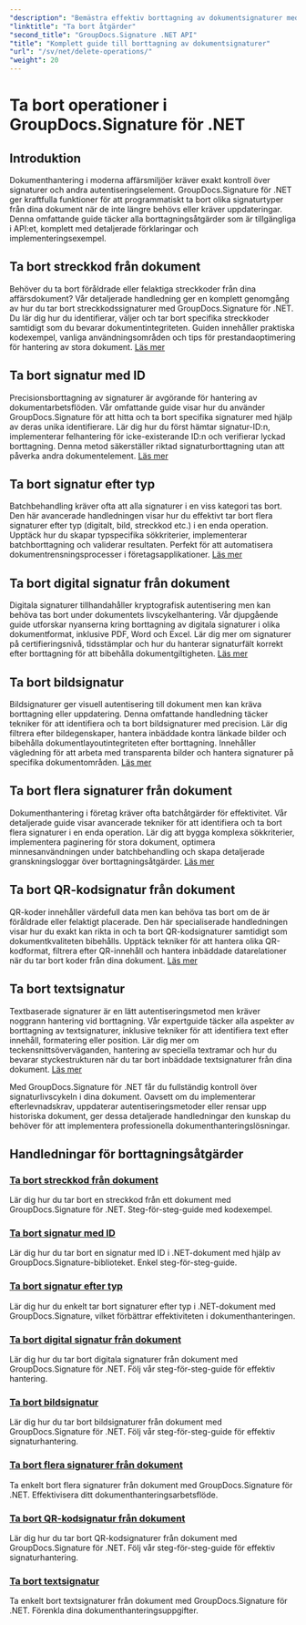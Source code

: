 ```yaml
---
"description": "Bemästra effektiv borttagning av dokumentsignaturer med GroupDocs.Signature för .NET. Lär dig att ta bort streckkoder, QR-koder, digitala signaturer, textsignaturer och bildsignaturer med omfattande steg-för-steg-handledningar."
"linktitle": "Ta bort åtgärder"
"second_title": "GroupDocs.Signature .NET API"
"title": "Komplett guide till borttagning av dokumentsignaturer"
"url": "/sv/net/delete-operations/"
"weight": 20
---
```


# Ta bort operationer i GroupDocs.Signature för .NET

## Introduktion

Dokumenthantering i moderna affärsmiljöer kräver exakt kontroll över signaturer och andra autentiseringselement. GroupDocs.Signature för .NET ger kraftfulla funktioner för att programmatiskt ta bort olika signaturtyper från dina dokument när de inte längre behövs eller kräver uppdateringar. Denna omfattande guide täcker alla borttagningsåtgärder som är tillgängliga i API:et, komplett med detaljerade förklaringar och implementeringsexempel.

## Ta bort streckkod från dokument
Behöver du ta bort föråldrade eller felaktiga streckkoder från dina affärsdokument? Vår detaljerade handledning ger en komplett genomgång av hur du tar bort streckkodssignaturer med GroupDocs.Signature för .NET. Du lär dig hur du identifierar, väljer och tar bort specifika streckkoder samtidigt som du bevarar dokumentintegriteten. Guiden innehåller praktiska kodexempel, vanliga användningsområden och tips för prestandaoptimering för hantering av stora dokument. [Läs mer](./delete-barcode/)

## Ta bort signatur med ID
Precisionsborttagning av signaturer är avgörande för hantering av dokumentarbetsflöden. Vår omfattande guide visar hur du använder GroupDocs.Signature för att hitta och ta bort specifika signaturer med hjälp av deras unika identifierare. Lär dig hur du först hämtar signatur-ID:n, implementerar felhantering för icke-existerande ID:n och verifierar lyckad borttagning. Denna metod säkerställer riktad signaturborttagning utan att påverka andra dokumentelement. [Läs mer](./delete-signature-by-id/)

## Ta bort signatur efter typ
Batchbehandling kräver ofta att alla signaturer i en viss kategori tas bort. Den här avancerade handledningen visar hur du effektivt tar bort flera signaturer efter typ (digitalt, bild, streckkod etc.) i en enda operation. Upptäck hur du skapar typspecifika sökkriterier, implementerar batchborttagning och validerar resultaten. Perfekt för att automatisera dokumentrensningsprocesser i företagsapplikationer. [Läs mer](./delete-signature-by-type/)

## Ta bort digital signatur från dokument
Digitala signaturer tillhandahåller kryptografisk autentisering men kan behöva tas bort under dokumentets livscykelhantering. Vår djupgående guide utforskar nyanserna kring borttagning av digitala signaturer i olika dokumentformat, inklusive PDF, Word och Excel. Lär dig mer om signaturer på certifieringsnivå, tidsstämplar och hur du hanterar signaturfält korrekt efter borttagning för att bibehålla dokumentgiltigheten. [Läs mer](./delete-digital-signature/)

## Ta bort bildsignatur
Bildsignaturer ger visuell autentisering till dokument men kan kräva borttagning eller uppdatering. Denna omfattande handledning täcker tekniker för att identifiera och ta bort bildsignaturer med precision. Lär dig filtrera efter bildegenskaper, hantera inbäddade kontra länkade bilder och bibehålla dokumentlayoutintegriteten efter borttagning. Innehåller vägledning för att arbeta med transparenta bilder och hantera signaturer på specifika dokumentområden. [Läs mer](./delete-image-signature/)

## Ta bort flera signaturer från dokument
Dokumenthantering i företag kräver ofta batchåtgärder för effektivitet. Vår detaljerade guide visar avancerade tekniker för att identifiera och ta bort flera signaturer i en enda operation. Lär dig att bygga komplexa sökkriterier, implementera paginering för stora dokument, optimera minnesanvändningen under batchbehandling och skapa detaljerade granskningsloggar över borttagningsåtgärder. [Läs mer](./delete-multiple-signatures/)

## Ta bort QR-kodsignatur från dokument
QR-koder innehåller värdefull data men kan behöva tas bort om de är föråldrade eller felaktigt placerade. Den här specialiserade handledningen visar hur du exakt kan rikta in och ta bort QR-kodsignaturer samtidigt som dokumentkvaliteten bibehålls. Upptäck tekniker för att hantera olika QR-kodformat, filtrera efter QR-innehåll och hantera inbäddade datarelationer när du tar bort koder från dina dokument. [Läs mer](./delete-qr-code-signature/)

## Ta bort textsignatur
Textbaserade signaturer är en lätt autentiseringsmetod men kräver noggrann hantering vid borttagning. Vår expertguide täcker alla aspekter av borttagning av textsignaturer, inklusive tekniker för att identifiera text efter innehåll, formatering eller position. Lär dig mer om teckensnittsöverväganden, hantering av speciella textramar och hur du bevarar styckestrukturen när du tar bort inbäddade textsignaturer från dina dokument. [Läs mer](./delete-text-signature/)

Med GroupDocs.Signature för .NET får du fullständig kontroll över signaturlivscykeln i dina dokument. Oavsett om du implementerar efterlevnadskrav, uppdaterar autentiseringsmetoder eller rensar upp historiska dokument, ger dessa detaljerade handledningar den kunskap du behöver för att implementera professionella dokumenthanteringslösningar.

## Handledningar för borttagningsåtgärder
### [Ta bort streckkod från dokument](./delete-barcode/)
Lär dig hur du tar bort en streckkod från ett dokument med GroupDocs.Signature för .NET. Steg-för-steg-guide med kodexempel.
### [Ta bort signatur med ID](./delete-signature-by-id/)
Lär dig hur du tar bort en signatur med ID i .NET-dokument med hjälp av GroupDocs.Signature-biblioteket. Enkel steg-för-steg-guide.
### [Ta bort signatur efter typ](./delete-signature-by-type/)
Lär dig hur du enkelt tar bort signaturer efter typ i .NET-dokument med GroupDocs.Signature, vilket förbättrar effektiviteten i dokumenthanteringen.
### [Ta bort digital signatur från dokument](./delete-digital-signature/)
Lär dig hur du tar bort digitala signaturer från dokument med GroupDocs.Signature för .NET. Följ vår steg-för-steg-guide för effektiv hantering.
### [Ta bort bildsignatur](./delete-image-signature/)
Lär dig hur du tar bort bildsignaturer från dokument med GroupDocs.Signature för .NET. Följ vår steg-för-steg-guide för effektiv signaturhantering.
### [Ta bort flera signaturer från dokument](./delete-multiple-signatures/)
Ta enkelt bort flera signaturer från dokument med GroupDocs.Signature för .NET. Effektivisera ditt dokumenthanteringsarbetsflöde.
### [Ta bort QR-kodsignatur från dokument](./delete-qr-code-signature/)
Lär dig hur du tar bort QR-kodsignaturer från dokument med GroupDocs.Signature för .NET. Följ vår steg-för-steg-guide för effektiv signaturhantering.
### [Ta bort textsignatur](./delete-text-signature/)
Ta enkelt bort textsignaturer från dokument med GroupDocs.Signature för .NET. Förenkla dina dokumenthanteringsuppgifter.